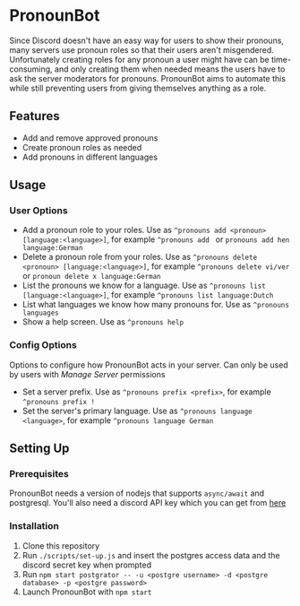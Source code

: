 # PronounBot

Since Discord doesn't have an easy way for users to show their
pronouns, many servers use pronoun roles so that their users aren't
misgendered. Unfortunately creating roles for any pronoun a user might
have can be time-consuming, and only creating them when needed means
the users have to ask the server moderators for pronouns. PronounBot
aims to automate this while still preventing users from giving
themselves anything as a role.

## Features

- Add and remove approved pronouns
- Create pronoun roles as needed
- Add pronouns in different languages


## Usage

### User Options
* Add a pronoun role to your roles. Use as `^pronouns add <pronoun>
  [language:<language>]`, for example `^pronouns add ` or `pronouns
  add hen language:German`
* Delete a pronoun role from your roles. Use as `^pronouns delete
  <pronoun> [language:<language>]`, for example `^pronouns delete
  vi/ver` or `pronoun delete x language:German`
* List the pronouns we know for a language. Use as `^pronouns
 list [language:<language>]`, for example `^pronouns
 list language:Dutch`
* List what languages we know how many pronouns for. Use as `^pronouns
  languages`
* Show a help screen.
  Use as `^pronouns help`

### Config Options

Options to configure how PronounBot acts in your server. Can only be
used by users with *Manage Server* permissions

* Set a server prefix. Use as `^pronouns prefix <prefix>`, for example
  `^pronouns prefix !`
* Set the server's primary language. Use as `^pronouns language
  <language>`, for example `^pronouns language German`

## Setting Up

### Prerequisites

PronounBot needs a version of nodejs that supports `async/await` and
postgresql. You'll also need a discord API key which you can get from
[here](https://discord.com/developers/applications/)

### Installation

1. Clone this repository
2. Run `./scripts/set-up.js` and insert the postgres access data and
   the discord secret key when prompted
3. Run `npm start postgrator -- -u <postgre username> -d <postgre database> -p <postgre password>`
4. Launch PronounBot with `npm start`
